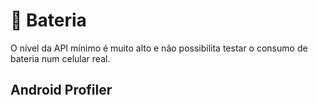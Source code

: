 # :battery: Bateria

O nível da API mínimo é muito alto e não possibilita testar o consumo de bateria num celular real.

## Android Profiler